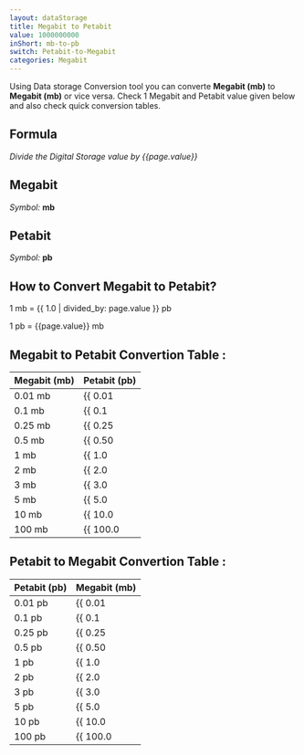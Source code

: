 ```yaml
---
layout: dataStorage
title: Megabit to Petabit
value: 1000000000
inShort: mb-to-pb
switch: Petabit-to-Megabit
categories: Megabit
---
```


Using Data storage Conversion tool you can converte **Megabit (mb)** to **Megabit (mb)** or vice versa. Check 1 Megabit and Petabit value given below and also check quick conversion tables.

## Formula
*Divide the Digital Storage value by {{page.value}}*

## Megabit
*Symbol:* **mb**

## Petabit
*Symbol:* **pb**

## How to Convert Megabit to Petabit?

1 mb = {{ 1.0 | divided_by: page.value }} pb

1 pb = {{page.value}} mb


## Megabit to Petabit Convertion Table :

| Megabit (mb) | Petabit (pb) |
| ---- | ---- |
| 0.01 mb | {{ 0.01 | divided_by: page.value }} pb |
| 0.1 mb | {{ 0.1 | divided_by: page.value }} pb |
| 0.25 mb | {{ 0.25 | divided_by: page.value }} pb |
| 0.5 mb | {{ 0.50 | divided_by: page.value }} pb |
| 1 mb | {{ 1.0 | divided_by: page.value }} pb |
| 2 mb | {{ 2.0 | divided_by: page.value }} pb |
| 3 mb | {{ 3.0 | divided_by: page.value }} pb |
| 5 mb | {{ 5.0 | divided_by: page.value }} pb |
| 10 mb | {{ 10.0 | divided_by: page.value }} pb |
| 100 mb | {{ 100.0 | divided_by: page.value }} pb |

## Petabit to Megabit Convertion Table :

| Petabit (pb) | Megabit (mb) |
| ---- | ---- |
| 0.01 pb | {{ 0.01 | times: page.value }} mb |
| 0.1 pb | {{ 0.1 | times: page.value }} mb |
| 0.25 pb | {{ 0.25 | times: page.value }} mb |
| 0.5 pb | {{ 0.50 | times: page.value }} mb |
| 1 pb | {{ 1.0 | times: page.value }} mb |
| 2 pb | {{ 2.0 | times: page.value }} mb |
| 3 pb | {{ 3.0 | times: page.value }} mb |
| 5 pb | {{ 5.0 | times: page.value }} mb |
| 10 pb | {{ 10.0 | times: page.value }} mb |
| 100 pb | {{ 100.0 | times: page.value }} mb |


<script>
document.getElementById('selectInput')[6].selected = true
document.getElementById('selectOutput')[18].selected = true
</script>
